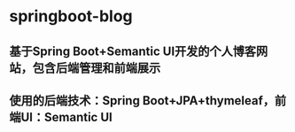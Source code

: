 # springboot-blog
## 基于Spring Boot+Semantic UI开发的个人博客网站，包含后端管理和前端展示
## 使用的后端技术：Spring Boot+JPA+thymeleaf，前端UI：Semantic UI
